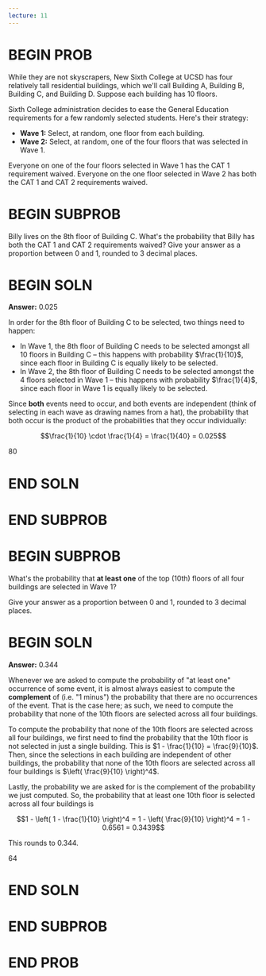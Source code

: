 ```yaml
---
lecture: 11
---
```


# BEGIN PROB

While they are not skyscrapers, New Sixth College at UCSD has four relatively tall residential buildings, which we'll call Building A, Building B, Building C, and Building D. Suppose each building has 10 floors.

Sixth College administration decides to ease the General Education requirements for a few randomly selected students. Here's their strategy:

- **Wave 1:** Select, at random, one floor from each building.
- **Wave 2:** Select, at random, one of the four floors that was selected in Wave 1.

Everyone on one of the four floors selected in Wave 1 has the CAT 1 requirement waived. Everyone on the one floor selected in Wave 2 has both the CAT 1 and CAT 2 requirements waived.

# BEGIN SUBPROB

Billy lives on the 8th floor of Building C. What's the probability that Billy has both the CAT 1 and CAT 2 requirements waived? Give your answer as a proportion between 0 and 1, rounded to 3 decimal places.

# BEGIN SOLN

**Answer:** 0.025

In order for the 8th floor of Building C to be selected, two things need to happen:

- In Wave 1, the 8th floor of Building C needs to be selected amongst all 10 floors in Building C – this happens with probability $\frac{1}{10}$, since each floor in Building C is equally likely to be selected.
- In Wave 2, the 8th floor of Building C needs to be selected amongst the 4 floors selected in Wave 1 – this happens with probability $\frac{1}{4}$, since each floor in Wave 1 is equally likely to be selected.

Since **both** events need to occur, and both events are independent (think of selecting in each wave as drawing names from a hat), the probability that both occur is the product of the probabilities that they occur individually:

$$\frac{1}{10} \cdot \frac{1}{4} = \frac{1}{40} = 0.025$$

<average>80</average>

# END SOLN

# END SUBPROB

# BEGIN SUBPROB

What's the probability that **at least one** of the top (10th) floors of all four buildings are selected in Wave 1?

Give your answer as a proportion between 0 and 1, rounded to 3 decimal places.

# BEGIN SOLN

**Answer:** 0.344

Whenever we are asked to compute the probability of "at least one" occurrence of some event, it is almost always easiest to compute the **complement** of (i.e. "1 minus") the probability that there are no occurrences of the event. That is the case here; as such, we need to compute the probability that none of the 10th floors are selected across all four buildings.

To compute the probability that none of the 10th floors are selected across all four buildings, we first need to find the probability that the 10th floor is not selected in just a single building. This is $1 - \frac{1}{10} = \frac{9}{10}$. Then, since the selections in each building are independent of other buildings, the probability that none of the 10th floors are selected across all four buildings is $\left( \frac{9}{10} \right)^4$.

Lastly, the probability we are asked for is the complement of the probability we just computed. So, the probability that at least one 10th floor is selected across all four buildings is

$$1 - \left( 1 - \frac{1}{10} \right)^4 = 1 - \left( \frac{9}{10} \right)^4 = 1 - 0.6561 = 0.3439$$

This rounds to 0.344.

<average>64</average>

# END SOLN

# END SUBPROB

# END PROB